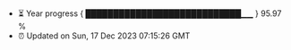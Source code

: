 - ⏳ Year progress { ████████████████████████████▁▁ } 95.97 %
- ⏰ Updated on Sun, 17 Dec 2023 07:15:26 GMT


